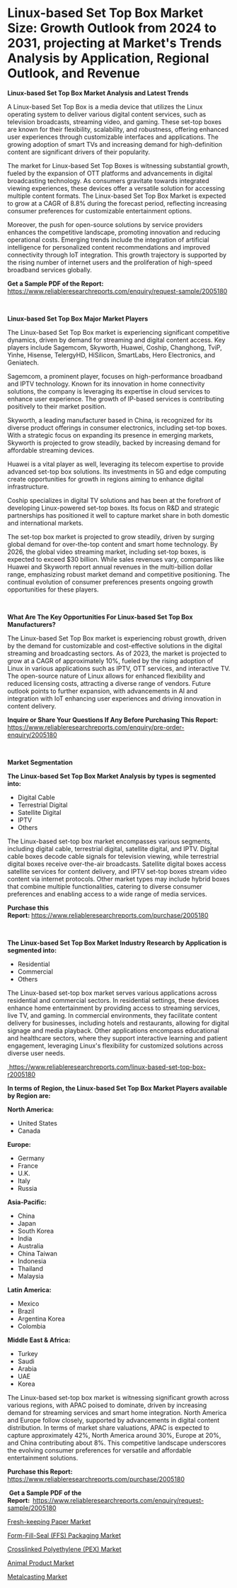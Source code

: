 <p><h1>Linux-based Set Top Box Market Size: Growth Outlook from 2024 to 2031, projecting at Market's Trends Analysis by Application, Regional Outlook, and Revenue</h1></p><p><strong>Linux-based Set Top Box Market Analysis and Latest Trends</strong></p>
<p><p>A Linux-based Set Top Box is a media device that utilizes the Linux operating system to deliver various digital content services, such as television broadcasts, streaming video, and gaming. These set-top boxes are known for their flexibility, scalability, and robustness, offering enhanced user experiences through customizable interfaces and applications. The growing adoption of smart TVs and increasing demand for high-definition content are significant drivers of their popularity.</p><p>The market for Linux-based Set Top Boxes is witnessing substantial growth, fueled by the expansion of OTT platforms and advancements in digital broadcasting technology. As consumers gravitate towards integrated viewing experiences, these devices offer a versatile solution for accessing multiple content formats. The Linux-based Set Top Box Market is expected to grow at a CAGR of 8.8% during the forecast period, reflecting increasing consumer preferences for customizable entertainment options.</p><p>Moreover, the push for open-source solutions by service providers enhances the competitive landscape, promoting innovation and reducing operational costs. Emerging trends include the integration of artificial intelligence for personalized content recommendations and improved connectivity through IoT integration. This growth trajectory is supported by the rising number of internet users and the proliferation of high-speed broadband services globally.</p></p>
<p><strong>Get a Sample PDF of the Report:&nbsp;</strong> <a href="https://www.reliableresearchreports.com/enquiry/request-sample/2005180?utm_campaign=24&utm_medium=2&utm_source=Github&utm_content=ia&utm_term=25102024&utm_id=linux-based-set-top-box">https://www.reliableresearchreports.com/enquiry/request-sample/2005180</a></p>
<p>&nbsp;</p>
<p><strong>Linux-based Set Top Box Major Market Players</strong></p>
<p><p>The Linux-based Set Top Box market is experiencing significant competitive dynamics, driven by demand for streaming and digital content access. Key players include Sagemcom, Skyworth, Huawei, Coship, Changhong, TviP, Yinhe, Hisense, TelergyHD, HiSilicon, SmartLabs, Hero Electronics, and Geniatech.</p><p>Sagemcom, a prominent player, focuses on high-performance broadband and IPTV technology. Known for its innovation in home connectivity solutions, the company is leveraging its expertise in cloud services to enhance user experience. The growth of IP-based services is contributing positively to their market position.</p><p>Skyworth, a leading manufacturer based in China, is recognized for its diverse product offerings in consumer electronics, including set-top boxes. With a strategic focus on expanding its presence in emerging markets, Skyworth is projected to grow steadily, backed by increasing demand for affordable streaming devices.</p><p>Huawei is a vital player as well, leveraging its telecom expertise to provide advanced set-top box solutions. Its investments in 5G and edge computing create opportunities for growth in regions aiming to enhance digital infrastructure.</p><p>Coship specializes in digital TV solutions and has been at the forefront of developing Linux-powered set-top boxes. Its focus on R&D and strategic partnerships has positioned it well to capture market share in both domestic and international markets.</p><p>The set-top box market is projected to grow steadily, driven by surging global demand for over-the-top content and smart home technology. By 2026, the global video streaming market, including set-top boxes, is expected to exceed $30 billion. While sales revenues vary, companies like Huawei and Skyworth report annual revenues in the multi-billion dollar range, emphasizing robust market demand and competitive positioning. The continual evolution of consumer preferences presents ongoing growth opportunities for these players.</p></p>
<p>&nbsp;</p>
<p><strong>What Are The Key Opportunities For Linux-based Set Top Box Manufacturers?</strong></p>
<p><p>The Linux-based Set Top Box market is experiencing robust growth, driven by the demand for customizable and cost-effective solutions in the digital streaming and broadcasting sectors. As of 2023, the market is projected to grow at a CAGR of approximately 10%, fueled by the rising adoption of Linux in various applications such as IPTV, OTT services, and interactive TV. The open-source nature of Linux allows for enhanced flexibility and reduced licensing costs, attracting a diverse range of vendors. Future outlook points to further expansion, with advancements in AI and integration with IoT enhancing user experiences and driving innovation in content delivery.</p></p>
<p><strong>Inquire or Share Your Questions If Any Before Purchasing This Report:</strong> <a href="https://www.reliableresearchreports.com/enquiry/pre-order-enquiry/2005180?utm_campaign=24&utm_medium=2&utm_source=Github&utm_content=ia&utm_term=25102024&utm_id=linux-based-set-top-box">https://www.reliableresearchreports.com/enquiry/pre-order-enquiry/2005180</a></p>
<p>&nbsp;</p>
<p><strong>Market Segmentation</strong></p>
<p><strong>The Linux-based Set Top Box Market Analysis by types is segmented into:</strong></p>
<p><ul><li>Digital Cable</li><li>Terrestrial Digital</li><li>Satellite Digital</li><li>IPTV</li><li>Others</li></ul></p>
<p><p>The Linux-based set-top box market encompasses various segments, including digital cable, terrestrial digital, satellite digital, and IPTV. Digital cable boxes decode cable signals for television viewing, while terrestrial digital boxes receive over-the-air broadcasts. Satellite digital boxes access satellite services for content delivery, and IPTV set-top boxes stream video content via internet protocols. Other market types may include hybrid boxes that combine multiple functionalities, catering to diverse consumer preferences and enabling access to a wide range of media services.</p></p>
<p><strong>Purchase this Report:&nbsp;</strong><a href="https://www.reliableresearchreports.com/purchase/2005180?utm_campaign=24&utm_medium=2&utm_source=Github&utm_content=ia&utm_term=25102024&utm_id=linux-based-set-top-box">https://www.reliableresearchreports.com/purchase/2005180</a></p>
<p>&nbsp;</p>
<p><strong>The Linux-based Set Top Box Market Industry Research by Application is segmented into:</strong></p>
<p><ul><li>Residential</li><li>Commercial</li><li>Others</li></ul></p>
<p><p>The Linux-based set-top box market serves various applications across residential and commercial sectors. In residential settings, these devices enhance home entertainment by providing access to streaming services, live TV, and gaming. In commercial environments, they facilitate content delivery for businesses, including hotels and restaurants, allowing for digital signage and media playback. Other applications encompass educational and healthcare sectors, where they support interactive learning and patient engagement, leveraging Linux's flexibility for customized solutions across diverse user needs.</p></p>
<p><a href="https://www.reliableresearchreports.com/linux-based-set-top-box-r2005180?utm_campaign=24&utm_medium=2&utm_source=Github&utm_content=ia&utm_term=25102024&utm_id=linux-based-set-top-box">&nbsp;https://www.reliableresearchreports.com/linux-based-set-top-box-r2005180</a></p>
<p><strong>In terms of Region, the Linux-based Set Top Box Market Players available by Region are:</strong></p>
<p>
    <p> <strong> North America: </strong>
        <ul>
            <li>United States</li>
            <li>Canada</li>
        </ul>
        </p> 
    <p> <strong> Europe: </strong>
        <ul>
            <li>Germany</li>
            <li>France</li>
            <li>U.K.</li>
            <li>Italy</li>
            <li>Russia</li>
        </ul>
        </p> 
    <p> <strong> Asia-Pacific: </strong>
        <ul>
            <li>China</li>
            <li>Japan</li>
            <li>South Korea</li>
            <li>India</li>
            <li>Australia</li>
            <li>China Taiwan</li>
            <li>Indonesia</li>
            <li>Thailand</li>
            <li>Malaysia</li>
        </ul>
        </p> 
    <p> <strong> Latin America: </strong>
        <ul>
            <li>Mexico</li>
            <li>Brazil</li>
            <li>Argentina Korea</li>
            <li>Colombia</li>
        </ul>
        </p> 
    <p> <strong> Middle East & Africa: </strong>
        <ul>
            <li>Turkey</li>
            <li>Saudi</li>
            <li>Arabia</li>
            <li>UAE</li>
            <li>Korea</li>
        </ul>
    </p>
    </p>
<p><p>The Linux-based set-top box market is witnessing significant growth across various regions, with APAC poised to dominate, driven by increasing demand for streaming services and smart home integration. North America and Europe follow closely, supported by advancements in digital content distribution. In terms of market share valuations, APAC is expected to capture approximately 42%, North America around 30%, Europe at 20%, and China contributing about 8%. This competitive landscape underscores the evolving consumer preferences for versatile and affordable entertainment solutions.</p></p>
<p><strong>Purchase this Report: </strong><a href="https://www.reliableresearchreports.com/purchase/2005180?utm_campaign=24&utm_medium=2&utm_source=Github&utm_content=ia&utm_term=25102024&utm_id=linux-based-set-top-box">https://www.reliableresearchreports.com/purchase/2005180</a></p>
<p>&nbsp;<strong>Get a Sample PDF of the Report:&nbsp;&nbsp;</strong><a href="https://www.reliableresearchreports.com/enquiry/request-sample/2005180?utm_campaign=24&utm_medium=2&utm_source=Github&utm_content=ia&utm_term=25102024&utm_id=linux-based-set-top-box">https://www.reliableresearchreports.com/enquiry/request-sample/2005180</a></p>
<p><strong></strong></p>
<p><p><a href="https://www.linkedin.com/pulse/global-fresh-keeping-paper-market-comprehensive-analysis-size-nq0rf?utm_campaign=24&utm_medium=2&utm_source=Github&utm_content=ia&utm_term=25102024&utm_id=linux-based-set-top-box">Fresh-keeping Paper Market</a></p><p><a href="https://www.linkedin.com/pulse/form-fill-seal-ffs-packaging-market-trends-detailed-study-its-hpt0f?utm_campaign=24&utm_medium=2&utm_source=Github&utm_content=ia&utm_term=25102024&utm_id=linux-based-set-top-box">Form-Fill-Seal (FFS) Packaging Market</a></p><p><a href="https://github.com/poppeotabedvo5/Market-Research-Report-List-1/blob/main/crosslinked-polyethylene-pex-market.md?utm_campaign=24&utm_medium=2&utm_source=Github&utm_content=ia&utm_term=25102024&utm_id=linux-based-set-top-box">Crosslinked Polyethylene (PEX) Market</a></p><p><a href="https://github.com/inouyeaowaugh3/Market-Research-Report-List-1/blob/main/animal-product-market.md?utm_campaign=24&utm_medium=2&utm_source=Github&utm_content=ia&utm_term=25102024&utm_id=linux-based-set-top-box">Animal Product Market</a></p><p><a href="https://issuu.com/reportprime-2/docs/metalcasting-market-size-2030.pptx_cabc921e2dfe43?utm_campaign=24&utm_medium=2&utm_source=Github&utm_content=ia&utm_term=25102024&utm_id=linux-based-set-top-box">Metalcasting Market</a></p></p>
